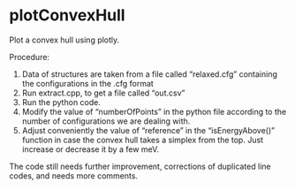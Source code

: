 # plotConvexHull
Plot a convex hull using plotly.

Procedure:
1. Data of structures are taken from a file called “relaxed.cfg” containing the configurations in the .cfg format
2. Run extract.cpp, to get a file called “out.csv”
3. Run the python code.
4. Modify the value of “numberOfPoints” in the python file according to the number of configurations we are dealing with.
5. Adjust conveniently the value of “reference” in the “isEnergyAbove()” function in case the convex hull takes a simplex from the top. Just increase or decrease it by a few meV.


The code still needs further improvement, corrections of duplicated line codes, and needs more comments.
